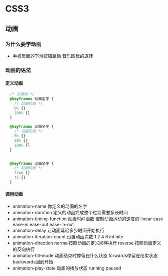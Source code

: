 # CSS3

## 动画

### 为什么要学动画

- 手机页面的下滑按钮跳动 音乐图标的旋转

### 动画的语法

#### 定义动画

```css
  /* 关键帧 */
  @keyframes 动画名字 {
    /* 动画阶段 */
    0% {}
    100% {}
  }

  @keyframes 动画名字 {
    /* 动画阶段 */
    0% {}
    50% {}
    100% {}
  }


  @keyframes 动画名字 {
    /* 动画阶段 */
    from {}
    to {}
  }

```

#### 调用动画

- animation-name 你定义的动画的名字
- animation-duration 定义的动画完成整个过程需要多长时间
- animation-timing-function 动画时间函数 控制动画运动的速度的 linear ease ease-in ease-out ease-in-out
- animation-delay 让动画延迟多少时间开始执行
- animation-iteration-count 设置动画次数 1 2 4 6 infinite
- animation-direction  normal按照动画的定义顺序执行  reverse 按照动画定义的反向执行
- animation-fill-mode  动画结束时停留在什么状态 forwards停留在结束状态   backwards回到开始
- animation-play-state 动画的播放状态 running paused